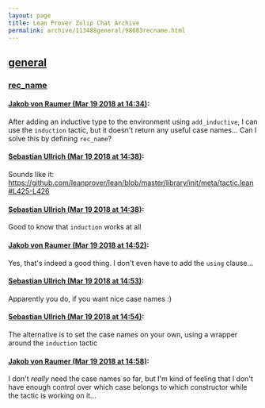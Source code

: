 ```yaml
---
layout: page
title: Lean Prover Zulip Chat Archive 
permalink: archive/113488general/98683recname.html
---
```


## [general](index.html)
### [rec_name](98683recname.html)

#### [Jakob von Raumer (Mar 19 2018 at 14:34)](https://leanprover.zulipchat.com/#narrow/stream/113488-general/topic/rec_name/near/123916531):
After adding an inductive type to the environment using `add_inductive`, I can use the `induction` tactic, but it doesn't return any useful case names... Can I solve this by defining `rec_name`?

#### [Sebastian Ullrich (Mar 19 2018 at 14:38)](https://leanprover.zulipchat.com/#narrow/stream/113488-general/topic/rec_name/near/123916665):
Sounds like it: https://github.com/leanprover/lean/blob/master/library/init/meta/tactic.lean#L425-L426

#### [Sebastian Ullrich (Mar 19 2018 at 14:38)](https://leanprover.zulipchat.com/#narrow/stream/113488-general/topic/rec_name/near/123916666):
Good to know that `induction` works at all

#### [Jakob von Raumer (Mar 19 2018 at 14:52)](https://leanprover.zulipchat.com/#narrow/stream/113488-general/topic/rec_name/near/123917223):
Yes, that's indeed a good thing. I don't even have to add the `using` clause...

#### [Sebastian Ullrich (Mar 19 2018 at 14:53)](https://leanprover.zulipchat.com/#narrow/stream/113488-general/topic/rec_name/near/123917266):
Apparently you do, if you want nice case names :)

#### [Sebastian Ullrich (Mar 19 2018 at 14:54)](https://leanprover.zulipchat.com/#narrow/stream/113488-general/topic/rec_name/near/123917320):
The alternative is to set the case names on your own, using a wrapper around the `induction` tactic

#### [Jakob von Raumer (Mar 19 2018 at 14:58)](https://leanprover.zulipchat.com/#narrow/stream/113488-general/topic/rec_name/near/123917471):
I don't _really_ need the case names so far, but I'm kind of feeling that I don't have enough control over which case belongs to which constructor while the tactic is working on it...

